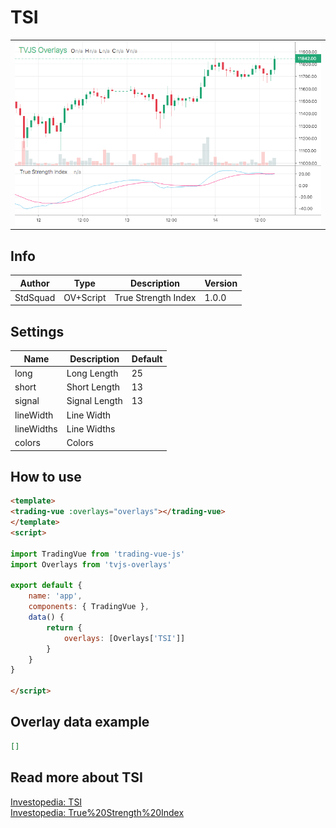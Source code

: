 
# TSI

<table><tr><td>
  <img width="800" heigth="480" src="screen.png" alt="screen">
</td></tr></table>

## Info

| Author | Type | Description | Version |
| ------ | ---- | ----------- | ------- |
| StdSquad | OV+Script | True Strength Index | 1.0.0 |


## Settings

| Name | Description | Default |
| ---- | ----------- | ------- |
| long | Long Length | 25 |
| short | Short Length | 13 |
| signal | Signal Length | 13 |
| lineWidth | Line Width |  |
| lineWidths | Line Widths |  |
| colors | Colors |  |

## How to use

```html
<template>
<trading-vue :overlays="overlays"></trading-vue>
</template>
<script>

import TradingVue from 'trading-vue-js'
import Overlays from 'tvjs-overlays'

export default {
    name: 'app',
    components: { TradingVue },
    data() {
        return {
            overlays: [Overlays['TSI']]
        }
    }
}

</script>

```

## Overlay data example

```json
[]
```

## Read more about TSI

[Investopedia: TSI](https://www.investopedia.com/search?q=TSI)<br>
[Investopedia: True%20Strength%20Index](https://www.investopedia.com/search?q=True%20Strength%20Index)

